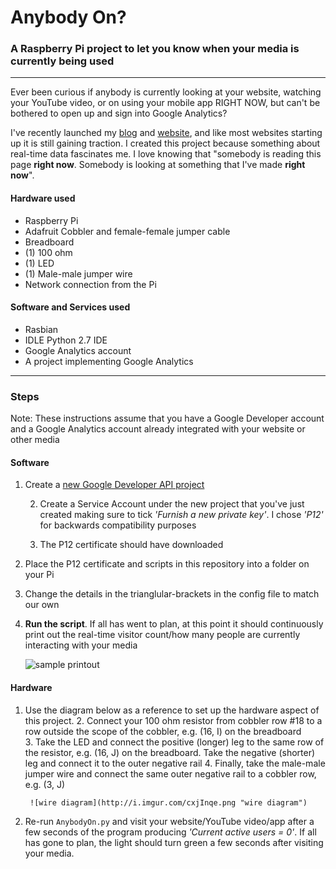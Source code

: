 # Anybody On?

### A Raspberry Pi project to let you know when your media is currently being used 
___

Ever been curious if anybody is currently looking at your website, watching your YouTube video, or on using your mobile app RIGHT NOW, but can't be bothered to open up and sign into Google Analytics? 

I've recently launched my [blog](http://www.smittey.co.uk) and [website](http://www.andysmith.me), and like most websites starting up it is still gaining traction. I created this project because something about real-time data fascinates me. I love knowing that "somebody is reading this page **right now**. Somebody is looking at something that I've made **right now**". 

#### Hardware used 
* Raspberry Pi 
* Adafruit Cobbler and female-female jumper cable
* Breadboard
* (1) 100 ohm
* (1) LED
* (1) Male-male jumper wire
* Network connection from the Pi
 
#### Software and Services used
* Rasbian
* IDLE Python 2.7 IDE 
* Google Analytics account
* A project implementing Google Analytics

___

### Steps

Note: These instructions assume that you have a Google Developer account and a Google Analytics account already integrated with your website or other media

#### Software

1. Create a [new Google Developer API project](https://console.developers.google.com/iam-admin/projects)

	2. Create a Service Account under the new project that you've just created making sure to tick _'Furnish a new private key'_. I chose _'P12'_ for backwards compatibility purposes
	
	3. The P12 certificate should have downloaded 
	
4. Place the P12 certificate and scripts in this repository into a folder on your Pi

5. Change the details in the trianglular-brackets in the config file to match our own

6. **Run the script**. If all has went to plan, at this point it should continuously print out the real-time visitor count/how many people are currently interacting with your media

	![sample printout](http://i.imgur.com/MQZ5dwL.png "sample printout") 



#### Hardware

1. Use the diagram below as a reference to set up the hardware aspect of this project. 
	2. Connect your 100 ohm resistor from cobbler row #18 to a row outside the scope of the cobbler, e.g. (16, I) on the breadboard  
	3. Take the LED and connect the positive (longer) leg to the same row of the resistor, e.g. (16, J) on the breadboard. Take the negative (shorter) leg and connect it to the outer negative rail
	4. Finally, take the male-male jumper wire and connect the same outer negative rail to a cobbler row, e.g. (3, J)

		![wire diagram](http://i.imgur.com/cxjInqe.png "wire diagram") 

2. Re-run `AnybodyOn.py` and visit your website/YouTube video/app after a few seconds of the program producing _'Current active users = 0'_. If all has gone to plan, the light should turn green a few seconds after visiting your media.

